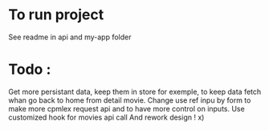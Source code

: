 # To run project

See readme in api and my-app folder

# Todo :

Get more persistant data, keep them in store for exemple, to keep data fetch whan go back to home from detail movie.
Change use ref inpu by form to make more cpmlex request api and to have more control on inputs.
Use customized hook for movies api call
And rework design ! x)